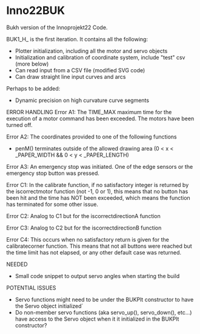# Inno22BUK
Bukh version of the Innoprojekt22 Code.

BUK1_H_ is the first iteration. It contains all the following:
- Plotter initialization, including all the motor and servo objects
- Initialization and calibration of coordinate system, include "test" csv (more below)
- Can read input from a CSV file (modified SVG code)
- Can draw straight line input curves and arcs

Perhaps to be added:
- Dynamic precision on high curvature curve segments

ERROR HANDLING
Error A1: The TIME_MAX maximum time for the execution of a motor command has been exceeded. The motors have been turned off.

Error A2: The coordinates provided to one of the following functions
- penM()
terminates outside of the allowed drawing area (0 < x < _PAPER_WIDTH && 0 < y < _PAPER_LENGTH)

Error A3: An emergency stop was initiated. One of the edge sensors or the emergency stop button was pressed.

Error C1: In the calibrate function, if no satisfactory integer is returned by the iscorrectmotor function (not -1, 0 or 1), this means that no button has been hit and the time has NOT been exceeded, which means the function has terminated for some other issue.

Error C2: Analog to C1 but for the iscorrectdirectionA function

Error C3: Analog to C2 but for the iscorrectdirectionB function

Error C4: This occurs when no satisfactory return is given for the calibratecorner function. This means that not all buttons were reached but the time limit has not elapsed, or any other default case was returned.

NEEDED
- Small code snippet to output servo angles when starting the build

POTENTIAL ISSUES
- Servo functions might need to be under the BUKPlt constructor to have the Servo object initialized´
- Do non-member servo functions (aka servo_up(), servo_down(), etc...) have access to the Servo object when it it initialized in the BUKPlt constructor?